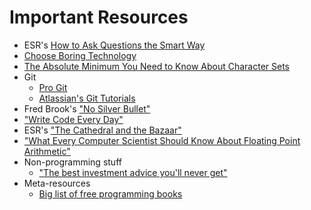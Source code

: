 # Important Resources

* ESR's [How to Ask Questions the Smart Way](http://www.catb.org/~esr/faqs/smart-questions.html)
* [Choose Boring Technology](https://mcfunley.com/choose-boring-technology)
* [The Absolute Minimum You Need to Know About Character Sets](https://www.joelonsoftware.com/2003/10/08/the-absolute-minimum-every-software-developer-absolutely-positively-must-know-about-unicode-and-character-sets-no-excuses/)
* Git
  * [Pro Git](https://git-scm.com/book/en/v2)
  * [Atlassian's Git Tutorials](https://www.atlassian.com/git)
* Fred Brook's ["No Silver Bullet"](http://worrydream.com/refs/Brooks-NoSilverBullet.pdf)
* ["Write Code Every Day"](https://johnresig.com/blog/write-code-every-day/)
* ESR's ["The Cathedral and the Bazaar"](http://www.catb.org/~esr/writings/cathedral-bazaar/)
* ["What Every Computer Scientist Should Know About Floating Point Arithmetic"](https://docs.oracle.com/cd/E19957-01/806-3568/ncg_goldberg.html)
* Non-programming stuff
  * ["The best investment advice you'll never get"](https://ritholtz.com/2014/02/the-best-investment-advice-youll-never-get-2/)
* Meta-resources
  * [Big list of free programming books](https://github.com/EbookFoundation/free-programming-books/blob/master/free-programming-books.md)
